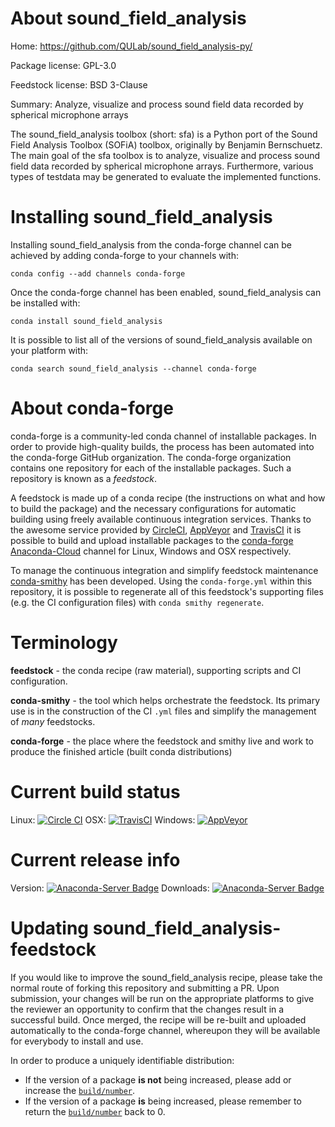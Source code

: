 About sound_field_analysis
==========================

Home: https://github.com/QULab/sound_field_analysis-py/

Package license: GPL-3.0

Feedstock license: BSD 3-Clause

Summary: Analyze, visualize and process sound field data recorded by spherical microphone arrays

The sound_field_analysis toolbox (short: sfa) is a Python port
of the Sound Field Analysis Toolbox (SOFiA) toolbox, originally
by Benjamin Bernschuetz. The main goal of the sfa toolbox is to
analyze, visualize and process sound field data recorded by spherical
microphone arrays. Furthermore, various types of testdata may be
generated to evaluate the implemented functions.


Installing sound_field_analysis
===============================

Installing sound_field_analysis from the conda-forge channel can be achieved by adding conda-forge to your channels with:

```
conda config --add channels conda-forge
```

Once the conda-forge channel has been enabled, sound_field_analysis can be installed with:

```
conda install sound_field_analysis
```

It is possible to list all of the versions of sound_field_analysis available on your platform with:

```
conda search sound_field_analysis --channel conda-forge
```


About conda-forge
=================

conda-forge is a community-led conda channel of installable packages.
In order to provide high-quality builds, the process has been automated into the
conda-forge GitHub organization. The conda-forge organization contains one repository
for each of the installable packages. Such a repository is known as a *feedstock*.

A feedstock is made up of a conda recipe (the instructions on what and how to build
the package) and the necessary configurations for automatic building using freely
available continuous integration services. Thanks to the awesome service provided by
[CircleCI](https://circleci.com/), [AppVeyor](http://www.appveyor.com/)
and [TravisCI](https://travis-ci.org/) it is possible to build and upload installable
packages to the [conda-forge](https://anaconda.org/conda-forge)
[Anaconda-Cloud](http://docs.anaconda.org/) channel for Linux, Windows and OSX respectively.

To manage the continuous integration and simplify feedstock maintenance
[conda-smithy](http://github.com/conda-forge/conda-smithy) has been developed.
Using the ``conda-forge.yml`` within this repository, it is possible to regenerate all of
this feedstock's supporting files (e.g. the CI configuration files) with ``conda smithy regenerate``.


Terminology
===========

**feedstock** - the conda recipe (raw material), supporting scripts and CI configuration.

**conda-smithy** - the tool which helps orchestrate the feedstock.
                   Its primary use is in the construction of the CI ``.yml`` files
                   and simplify the management of *many* feedstocks.

**conda-forge** - the place where the feedstock and smithy live and work to
                  produce the finished article (built conda distributions)

Current build status
====================

Linux: [![Circle CI](https://circleci.com/gh/conda-forge/sound_field_analysis-feedstock.svg?style=svg)](https://circleci.com/gh/conda-forge/sound_field_analysis-feedstock)
OSX: [![TravisCI](https://travis-ci.org/conda-forge/sound_field_analysis-feedstock.svg?branch=master)](https://travis-ci.org/conda-forge/sound_field_analysis-feedstock)
Windows: [![AppVeyor](https://ci.appveyor.com/api/projects/status/github/conda-forge/sound-field-analysis-feedstock?svg=True)](https://ci.appveyor.com/project/conda-forge/sound-field-analysis-feedstock/branch/master)

Current release info
====================
Version: [![Anaconda-Server Badge](https://anaconda.org/conda-forge/sound_field_analysis/badges/version.svg)](https://anaconda.org/conda-forge/sound_field_analysis)
Downloads: [![Anaconda-Server Badge](https://anaconda.org/conda-forge/sound_field_analysis/badges/downloads.svg)](https://anaconda.org/conda-forge/sound_field_analysis)


Updating sound_field_analysis-feedstock
=======================================

If you would like to improve the sound_field_analysis recipe, please take the normal
route of forking this repository and submitting a PR. Upon submission, your changes will
be run on the appropriate platforms to give the reviewer an opportunity to confirm that the
changes result in a successful build. Once merged, the recipe will be re-built and uploaded
automatically to the conda-forge channel, whereupon they will be available for everybody to
install and use.

In order to produce a uniquely identifiable distribution:
 * If the version of a package **is not** being increased, please add or increase
   the [``build/number``](http://conda.pydata.org/docs/building/meta-yaml.html#build-number-and-string).
 * If the version of a package **is** being increased, please remember to return
   the [``build/number``](http://conda.pydata.org/docs/building/meta-yaml.html#build-number-and-string)
   back to 0.
